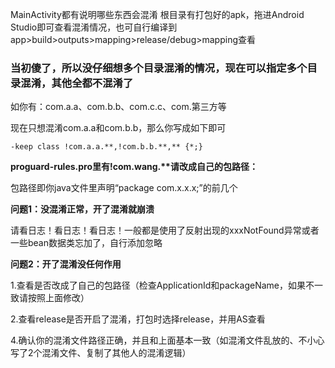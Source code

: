 MainActivity都有说明哪些东西会混淆
根目录有打包好的apk，拖进Android Studio即可查看混淆情况，也可自行编译到app>build>outputs>mapping>release/debug>mapping查看

### 当初傻了，所以没仔细想多个目录混淆的情况，现在可以指定多个目录混淆，其他全都不混淆了
如你有：com.a.a、com.b.b、com.c.c、com.第三方等

现在只想混淆com.a.a和com.b.b，那么你写成如下即可
```
-keep class !com.a.a.**,!com.b.b.**,** {*;}
```

**proguard-rules.pro里有!com.wang.\*\*请改成自己的包路径：**

包路径即你java文件里声明“package com.x.x.x;”的前几个

**问题1：没混淆正常，开了混淆就崩溃**

请看日志！看日志！看日志！一般都是使用了反射出现的xxxNotFound异常或者一些bean数据类忘加了，自行添加忽略

**问题2：开了混淆没任何作用**

1.查看是否改成了自己的包路径（检查ApplicationId和packageName，如果不一致请按照上面修改）

2.查看release是否开启了混淆，打包时选择release，并用AS查看

4.确认你的混淆文件路径正确，并且和上面基本一致（如混淆文件乱放的、不小心写了2个混淆文件、复制了其他人的混淆逻辑）